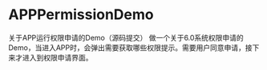 # APPPermissionDemo
关于APP运行权限申请的Demo（源码提交）
做一个关于6.0系统权限申请的Demo，当进入APP时，会弹出需要获取哪些权限提示。需要用户同意申请，接下来才进入到权限申请界面。
